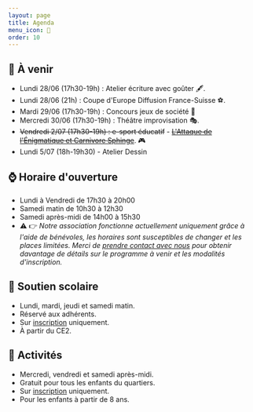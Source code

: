 ```yaml
---
layout: page
title: Agenda
menu_icon: 📅
order: 10
---
```


## 📝 À venir

* Lundi 28/06 (17h30-19h) : Atelier écriture avec goûter 🖋️.
* Lundi 28/06 (21h) : Coupe d'Europe Diffusion France-Suisse ⚽.
* Mardi 29/06 (17h30-19h) : Concours jeux de société 🎲
* Mercredi 30/06 (17h30-19h) : Théâtre improvisation 🎭.
* ~~Vendredi 2/07 (17h30-19h) : e-sport éducatif~~ - ~~[L'Attaque de l'Énigmatique et Carnivore Sphinge](https://github.com/AECS-17/AECS-rpg#lattaque-de-l%C3%A9nigmatique-et-carnivore-sphinge)~~. 🎮
* Lundi 5/07 (18h-19h30) - Atelier Dessin

## ⌚ Horaire d'ouverture

* Lundi à Vendredi de 17h30 à 20h00
* Samedi matin de 10h30 à 12h30
* Samedi après-midi de 14h00 à 15h30
* ⚠️ 👉 *Notre association fonctionne actuellement uniquement grâce à l'aide de bénévoles, les horaires sont susceptibles de changer et les places limitées. Merci de [prendre contact avec nous](#footer) pour obtenir davantage de détails sur le programme à venir et les modalités d'inscription.*

## 🎒 Soutien scolaire

* Lundi, mardi, jeudi et samedi matin.
* Réservé aux adhérents.
* Sur [inscription](#footer) uniquement.
* À partir du CE2.

## 🎨 Activités

* Mercredi, vendredi et samedi après-midi.
* Gratuit pour tous les enfants du quartiers.
* Sur [inscription](#footer) uniquement.
* Pour les enfants à partir de 8 ans.
